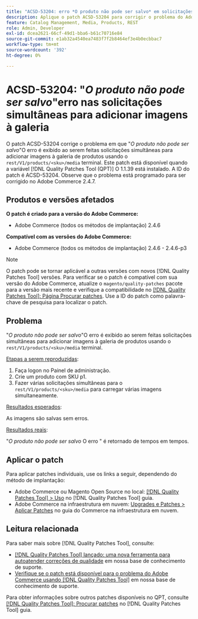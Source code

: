 ```yaml
---
title: "ACSD-53204: erro *O produto não pode ser salvo* em solicitações simultâneas para adicionar imagens à galeria"
description: Aplique o patch ACSD-53204 para corrigir o problema do Adobe Commerce em que *O erro do produto não pode ser salvo* é lançado ao fazer solicitações simultâneas para adicionar imagens à galeria de produtos usando o ponto de extremidade rest/V1/products/&lt;sku&gt;/media.
feature: Catalog Management, Media, Products, REST
role: Admin, Developer
exl-id: dcea2621-66cf-49d1-bba6-b61c70716e84
source-git-commit: e1ab32a4540ea7483f7f2b8464ef3e4b0ecbbac7
workflow-type: tm+mt
source-wordcount: '392'
ht-degree: 0%

---
```


# ACSD-53204: &quot;*O produto não pode ser salvo*&quot;erro nas solicitações simultâneas para adicionar imagens à galeria

O patch ACSD-53204 corrige o problema em que &quot;*O produto não pode ser salvo*&quot;O erro é exibido ao serem feitas solicitações simultâneas para adicionar imagens à galeria de produtos usando o `rest/V1/products/<sku>/media` terminal. Este patch está disponível quando a variável [!DNL Quality Patches Tool (QPT)] O 1.1.39 está instalado. A ID do patch é ACSD-53204. Observe que o problema está programado para ser corrigido no Adobe Commerce 2.4.7.

## Produtos e versões afetados

**O patch é criado para a versão do Adobe Commerce:**

* Adobe Commerce (todos os métodos de implantação) 2.4.6

**Compatível com as versões do Adobe Commerce:**

* Adobe Commerce (todos os métodos de implantação) 2.4.6 - 2.4.6-p3

>[!NOTE]
>
>O patch pode se tornar aplicável a outras versões com novos [!DNL Quality Patches Tool] versões. Para verificar se o patch é compatível com sua versão do Adobe Commerce, atualize o `magento/quality-patches` pacote para a versão mais recente e verifique a compatibilidade no [[!DNL Quality Patches Tool]: Página Procurar patches](https://experienceleague.adobe.com/tools/commerce-quality-patches/index.html). Use a ID do patch como palavra-chave de pesquisa para localizar o patch.

## Problema

&quot;*O produto não pode ser salvo*&quot;O erro é exibido ao serem feitas solicitações simultâneas para adicionar imagens à galeria de produtos usando o `rest/V1/products/<sku>/media` terminal.

<u>Etapas a serem reproduzidas</u>:

1. Faça logon no Painel de administração.
1. Crie um produto com SKU p1.
1. Fazer várias solicitações simultâneas para o `rest/V1/products/<sku>/media` para carregar várias imagens simultaneamente.

<u>Resultados esperados</u>:

As imagens são salvas sem erros.

<u>Resultados reais</u>:

&quot;*O produto não pode ser salvo* O erro &quot; é retornado de tempos em tempos.

## Aplicar o patch

Para aplicar patches individuais, use os links a seguir, dependendo do método de implantação:

* Adobe Commerce ou Magento Open Source no local: [[!DNL Quality Patches Tool] > Uso](https://experienceleague.adobe.com/docs/commerce-operations/tools/quality-patches-tool/usage.html) no [!DNL Quality Patches Tool] guia.
* Adobe Commerce na infraestrutura em nuvem: [Upgrades e Patches > Aplicar Patches](https://experienceleague.adobe.com/docs/commerce-cloud-service/user-guide/develop/upgrade/apply-patches.html) no guia do Commerce na infraestrutura em nuvem.

## Leitura relacionada

Para saber mais sobre [!DNL Quality Patches Tool], consulte:

* [[!DNL Quality Patches Tool] lançado: uma nova ferramenta para autoatender correções de qualidade](/help/announcements/adobe-commerce-announcements/magento-quality-patches-released-new-tool-to-self-serve-quality-patches.md) em nossa base de conhecimento de suporte.
* [Verifique se o patch está disponível para o problema do Adobe Commerce usando [!DNL Quality Patches Tool]](/help/support-tools/patches-available-in-qpt-tool/check-patch-for-magento-issue-with-magento-quality-patches.md) em nossa base de conhecimento de suporte.

Para obter informações sobre outros patches disponíveis no QPT, consulte [[!DNL Quality Patches Tool]: Procurar patches](https://experienceleague.adobe.com/tools/commerce-quality-patches/index.html) no [!DNL Quality Patches Tool] guia.
